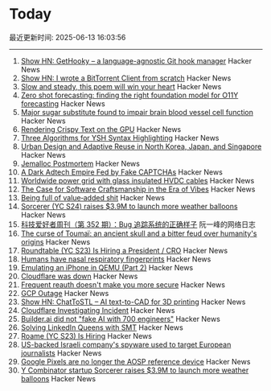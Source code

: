 # Today

最近更新时间: 2025-06-13 16:03:56

--- 
1. [Show HN: GetHooky – a language-agnostic Git hook manager](https://ezpieco.github.io/GetHooky/) Hacker News
2. [Show HN: I wrote a BitTorrent Client from scratch](https://github.com/piyushgupta53/go-torrent-client) Hacker News
3. [Slow and steady, this poem will win your heart](https://www.nytimes.com/interactive/2025/06/12/books/kay-ryan-turtle-poem.html) Hacker News
4. [Zero shot forecasting: finding the right foundation model for O11Y forecasting](https://www.parseable.com/blog/zero-shot-forecasting) Hacker News
5. [Major sugar substitute found to impair brain blood vessel cell function](https://medicalxpress.com/news/2025-06-major-sugar-substitute-impair-brain.html) Hacker News
6. [Rendering Crispy Text on the GPU](https://osor.io/text) Hacker News
7. [Three Algorithms for YSH Syntax Highlighting](https://github.com/oils-for-unix/oils.vim/blob/main/doc/algorithms.md) Hacker News
8. [Urban Design and Adaptive Reuse in North Korea, Japan, and Singapore](https://www.governance.fyi/p/adaptive-reuse-across-asia-singapores) Hacker News
9. [Jemalloc Postmortem](https://jasone.github.io/2025/06/12/jemalloc-postmortem/) Hacker News
10. [A Dark Adtech Empire Fed by Fake CAPTCHAs](https://krebsonsecurity.com/2025/06/inside-a-dark-adtech-empire-fed-by-fake-captchas/) Hacker News
11. [Worldwide power grid with glass insulated HVDC cables](https://omattos.com/2025/06/12/glass-hvdc-cables.html) Hacker News
12. [The Case for Software Craftsmanship in the Era of Vibes](https://zed.dev/blog/software-craftsmanship-in-the-era-of-vibes) Hacker News
13. [Being full of value‑added shit](https://feld.com/archives/2025/06/being-full-of-value%e2%80%91added-shit/) Hacker News
14. [Sorcerer (YC S24) raises $3.9M to launch more weather balloons](https://www.axios.com/pro/climate-deals/2025/06/12/sorcerer-seed-weather-balloons) Hacker News
15. [科技爱好者周刊（第 352 期）：Bug 追踪系统的正确样子](http://www.ruanyifeng.com/blog/2025/06/weekly-issue-352.html) 阮一峰的网络日志
16. [The curse of Toumaï: an ancient skull and a bitter feud over humanity's origins](https://www.theguardian.com/science/2025/may/27/the-curse-of-toumai-ancient-skull-disputed-femur-feud-humanity-origins) Hacker News
17. [Roundtable (YC S23) Is Hiring a President / CRO](https://www.ycombinator.com/companies/roundtable/jobs/wmPTI9F-president-cro-founding) Hacker News
18. [Humans have nasal respiratory fingerprints](https://www.cell.com/current-biology/fulltext/S0960-9822(25)00583-4) Hacker News
19. [Emulating an iPhone in QEMU (Part 2)](https://eshard.com/posts/emulating-ios-14-with-qemu-part2) Hacker News
20. [Cloudflare was down](https://www.cloudflarestatus.com/incidents/25r9t0vz99rp) Hacker News
21. [Frequent reauth doesn't make you more secure](https://tailscale.com/blog/frequent-reath-security) Hacker News
22. [GCP Outage](https://status.cloud.google.com/) Hacker News
23. [Show HN: ChatToSTL – AI text-to-CAD for 3D printing](https://huggingface.co/spaces/flowfulai/ChatToSTL) Hacker News
24. [Cloudflare Investigating Incident](https://www.cloudflarestatus.com/incidents/25r9t0vz99rp) Hacker News
25. [Builder.ai did not "fake AI with 700 engineers"](https://newsletter.pragmaticengineer.com/p/the-pulse-137) Hacker News
26. [Solving LinkedIn Queens with SMT](https://buttondown.com/hillelwayne/archive/solving-linkedin-queens-with-smt/) Hacker News
27. [Roame (YC S23) Is Hiring](https://www.ycombinator.com/companies/roame/jobs/9QhTM31-founding-product-ai-engineer) Hacker News
28. [US-backed Israeli company's spyware used to target European journalists](https://apnews.com/article/spyware-italy-paragon-meloni-pegasus-f36dd32106f44398ee24001317ccf2bb) Hacker News
29. [Google Pixels are no longer the AOSP reference device](https://9to5google.com/2025/06/12/android-open-source-project-pixel-change/) Hacker News
30. [Y Combinator startup Sorcerer raises $3.9M to launch more weather balloons](https://www.axios.com/pro/climate-deals/2025/06/12/sorcerer-seed-weather-balloons) Hacker News
